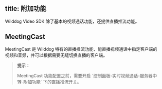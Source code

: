 
title: 附加功能
---
Wilddog Video SDK 除了基本的视频通话功能，还提供直播推流功能。

## MeetingCast

MeetingCast 是 Wilddog 特有的直播推流功能，能直播视频通话中指定客户端的视频和音频，并可以根据需要无缝切换直播的客户端。

<blockquote class="notice">
  <p><strong>提示：</strong></p>
MeetingCast 功能配置之前，需要开启 `控制面板-实时视频通话-服务器中转-附加功能` 下的直播推流开关。
</blockquote>


